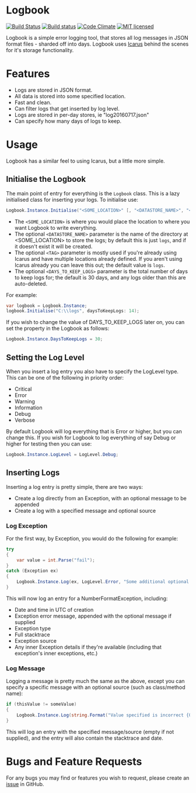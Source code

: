 # Logbook
[![Build Status](https://travis-ci.org/Badgerati/Logbook.svg?branch=master)](https://travis-ci.org/Badgerati/Logbook)
[![Build status](https://ci.appveyor.com/api/projects/status/7bxpopvdgggfqkf8?svg=true)](https://ci.appveyor.com/project/Badgerati/logbook)
[![Code Climate](https://codeclimate.com/github/Badgerati/Logbook/badges/gpa.svg)](https://codeclimate.com/github/Badgerati/Logbook)
[![MIT licensed](https://img.shields.io/badge/license-MIT-blue.svg)](https://raw.githubusercontent.com/Badgerati/Logbook/master/LICENSE.txt)

Logbook is a simple error logging tool, that stores all log messages in JSON format files - sharded off into days. Logbook uses [Icarus](https://github.com/Badgerati/Icarus "Icarus") behind the scenes for it's storage functionality.

# Features
* Logs are stored in JSON format.
* All data is stored into some specified location.
* Fast and clean.
* Can filter logs that get inserted by log level.
* Logs are stored in per-day stores, ie "log20160717.json"
* Can specify how many days of logs to keep.

# Usage
Logbook has a similar feel to using Icarus, but a little more simple.

## Initialise the Logbook
The main point of entry for everything is the `Logbook` class. This is a lazy initialised class for inserting your logs. To initialise use:

```C#
Logbook.Instance.Initialise("<SOME_LOCATION>" [, "<DATASTORE_NAME>", "<TAG>", <DAYS_TO_KEEP_LOGS>]);
```

* The `<SOME_LOCATION>` is where you would place the location to where you want Logbook to write everything.
* The optional `<DATASTORE_NAME>` parameter is the name of the directory at <SOME_LOCATION> to store the logs; by default this is just `logs`, and if it doesn't exist it will be created.
* The optional `<TAG>` parameter is mostly used if you're already using Icarus and have multiple locations already defined. If you aren't using Icarus already you can leave this out; the default value is `logs`.
* The optional `<DAYS_TO_KEEP_LOGS>` parameter is the total number of days to keep logs for; the default is 30 days, and any logs older than this are auto-deleted.

For example:

```C#
var logbook = Logbook.Instance;
logbook.Initialise("C:\\logs", daysToKeepLogs: 14);
```
If you wish to change the value of DAYS_TO_KEEP_LOGS later on, you can set the property in the Logbook as follows:

```C#
Logbook.Instance.DaysToKeepLogs = 30;
```

## Setting the Log Level
When you insert a log entry you also have to specify the LogLevel type. This can be one of the following in priority order:

* Critical
* Error
* Warning
* Information
* Debug
* Verbose

By default Logbook will log everything that is Error or higher, but you can change this. If you wish for Logbook to log everything of say Debug or higher for testing then you can use:

```C#
Logbook.Instance.LogLevel = LogLevel.Debug;
```

## Inserting Logs
Inserting a log entry is pretty simple, there are two ways:

* Create a log directly from an Exception, with an optional message to be appended
* Create a log with a specified message and optional source

### Log Exception
For the first way, by Exception, you would do the following for example:

```C#
try
{
    var value = int.Parse("fail");
}
catch (Exception ex)
{
    Logbook.Instance.Log(ex, LogLevel.Error, "Some additional optional information");
}
```

This will now log an entry for a NumberFormatException, including:

* Date and time in UTC of creation
* Exception error message, appended with the optional message if supplied
* Exception type
* Full stacktrace
* Exception source
* Any inner Exception details if they're available (including that exception's inner exceptions, etc.)

### Log Message
Logging a message is pretty much the same as the above, except you can specify a specific message with an optional source (such as class/method name):

```C#
if (thisValue != someValue)
{
    Logbook.Instance.Log(string.Format("Value specified is incorrect {0}", thisValue), LogLevel.Error, "SomeClass.SomeMethod");
}
```

This will log an entry with the specified message/source (empty if not supplied), and the entry will also contain the stacktrace and date.

# Bugs and Feature Requests
For any bugs you may find or features you wish to request, please create an [issue](https://github.com/Badgerati/Logbook/issues "Issues") in GitHub.
